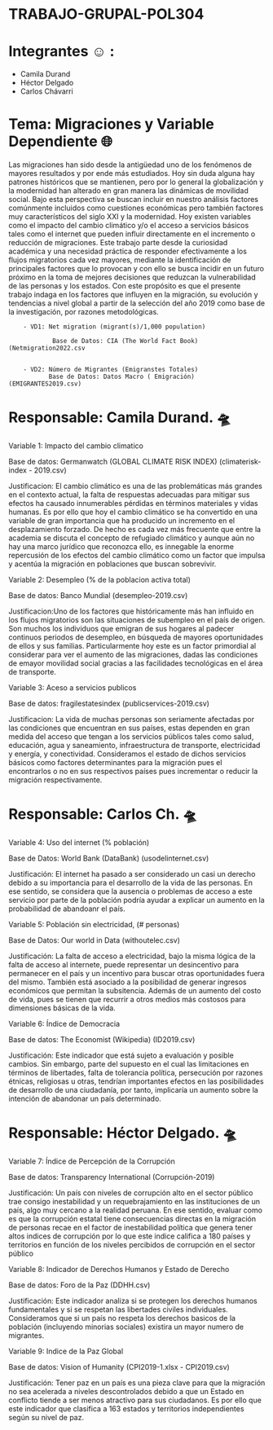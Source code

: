 # TRABAJO-GRUPAL-POL304
# Integrantes :relaxed:	  :
- Camila Durand 
- Héctor Delgado
- Carlos Chávarri

# Tema: Migraciones y Variable Dependiente :globe_with_meridians:

Las migraciones han sido desde la antigüedad uno de los fenómenos de mayores resultados y por ende más estudiados.  Hoy  sin duda alguna hay patrones históricos que se mantienen, pero por lo general la globalización y la modernidad han alterado en gran manera las dinámicas de movilidad social. Bajo esta perspectiva se buscan incluir en nuestro análisis factores comúnmente incluidos como cuestiones económicas pero también factores muy característicos del siglo XXI y la modernidad. Hoy existen variables como el impacto del cambio climático y/o el acceso a servicios básicos tales como el internet que pueden influir directamente en el incremento o reducción de migraciones. Este trabajo parte desde la curiosidad académica y una necesidad práctica de responder efectivamente a los flujos migratorios cada vez mayores, mediante la identificación de principales factores que lo provocan y con ello se busca incidir en un futuro próximo en la toma de mejores decisiones que reduzcan la vulnerabilidad de las personas y los estados. Con este propósito es que el presente trabajo indaga en los factores que influyen en la migración, su evolución y tendencias a nivel global a partir de la selección del año 2019 como base de la investigación, por razones metodológicas.
                
        
        - VD1: Net migration (migrant(s)/1,000 population)
        
                Base de Datos: CIA (The World Fact Book) (Netmigration2022.csv
                
                
        - VD2: Número de Migrantes (Emigranstes Totales)
               Base de Datos: Datos Macro ( Emigración) (EMIGRANTES2019.csv)   
               
               
        
# Responsable: Camila Durand. 	:flying_saucer:

Variable 1: Impacto del cambio climatico

Base de datos: Germanwatch (GLOBAL CLIMATE RISK INDEX) (climaterisk-index - 2019.csv)

Justificacion: El cambio climático es una de las problemáticas más grandes en el contexto actual, la falta de respuestas adecuadas para mitigar sus efectos ha causado innumerables pérdidas en términos materiales y vidas humanas. Es por ello que hoy el cambio climático se ha convertido en una variable de gran importancia que ha producido un incremento en el desplazamiento forzado. De hecho es cada vez más frecuente que entre la academia se discuta el concepto de refugiado climático y aunque aún no hay una marco jurídico que reconozca ello, es innegable  la enorme repercusión de los efectos del cambio climático como un factor que impulsa y acentúa la migración  en poblaciones que buscan sobrevivir.

Variable 2: Desempleo (% de la poblacion activa total)

Base de datos: Banco Mundial (desempleo-2019.csv)

Justificacion:Uno de los factores que históricamente más han influido en los flujos migratorios son las situaciones de subempleo en el país de origen. Son muchos los individuos que emigran de sus hogares al padecer continuos periodos de desempleo, en búsqueda de mayores oportunidades de ellos y sus familias. Particularmente hoy este es un factor primordial al considerar para ver el aumento de las migraciones, dadas las condiciones de emayor movilidad social gracias a las facilidades tecnológicas en el área de transporte.

Variable 3: Aceso a servicios publicos

Base de datos: fragilestatesindex (publicservices-2019.csv)

Justificacion: La vida de muchas personas son seriamente afectadas por las condiciones que encuentran en sus países, estas dependen en gran medida del acceso que tengan a los servicios públicos tales como salud, educación, agua y saneamiento, infraestructura de transporte, electricidad y energía, y conectividad. Consideramos el estado de dichos servicios básicos como factores determinantes para la migración pues el encontrarlos o no en sus respectivos países pues incrementar o reducir la migración respectivamente. 


# Responsable: Carlos Ch. 	:flying_saucer:
 
 Variable 4:  Uso del internet (% población)
 
 Base de Datos: World Bank (DataBank) (usodelinternet.csv)
 
 Justificación:  El internet ha pasado a ser considerado un casi un derecho debido a su importancia para el desarrollo de la vida de las personas. En ese sentido, 
 se considera que la ausencia o problemas de acceso a este servicio por parte de la población podría ayudar a explicar un aumento en la probabilidad de abandoanr 
 el país. 
 
 Variable 5: Población sin electricidad, (# personas)

Base de Datos: Our world in Data (withoutelec.csv)

Justificación: La falta de acceso a electricidad, bajo la misma lógica de la falta de acceso al internete, puede representar un desincentivo para permanecer en el país y un incentivo para buscar otras oportunidades fuera del mismo. También está asociado a la posibilidad de generar ingresos económicos que permitan la subsitencia. Además de un aumento del costo de vida, pues se tienen que recurrir a otros medios más costosos para dimensiones básicas de la vida. 

Variable 6: Índice de Democracia

Base de datos: The Economist (Wikipedia) (ID2019.csv)

Justificación:  Este indicador que está sujeto a evaluación y posible cambios. Sin embargo, parte del supuesto en el cual las limitaciones en términos de libertades, falta de tolerancia política, persecución por razones étnicas, religiosas u otras, tendrían importantes efectos en las posibilidades de desarrollo de una ciudadanía, por tanto, implicaría un aumento sobre la intención de abandonar un país determinado.


# Responsable: Héctor Delgado. 	:flying_saucer:

Variable 7: Índice de Percepción de la Corrupción

Base de datos: Transparency International (Corrupción-2019)

Justificación: Un país con niveles de corrupción alto en el sector público trae consigo inestabilidad y un requebrajamiento en las instituciones de un país, algo muy cercano a la realidad peruana. En ese sentido, evaluar como es que la corrupción estatal tiene consecuencias directas en la migración de personas recae en el factor de inestabilidad política que genera tener altos indices de corrupción por lo que este indice califica a 180 países y territorios en función de los niveles percibidos de corrupción en el sector público

Variable 8: Indicador de Derechos Humanos y Estado de Derecho

Base de datos: Foro de la Paz (DDHH.csv)

Justificación: Este indicador analiza si se protegen los derechos humanos fundamentales y si se respetan las libertades civiles individuales. Consideramos que si un país no respeta los derechos basicos de la población (incluyendo minorias sociales) existira un mayor numero de migrantes.

Variable 9: Indice de la Paz Global

Base de datos: Vision of Humanity (CPI2019-1.xlsx - CPI2019.csv)

Justificación: Tener paz en un país es una pieza clave para que la migración no sea acelerada a niveles descontrolados debido a que un Estado en conflicto tiende a ser menos atractivo para sus ciudadanos. Es por ello que este indicador que clasifica a 163 estados y territorios independientes según su nivel de paz.
        
